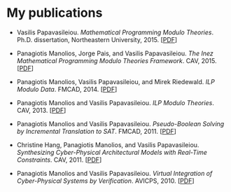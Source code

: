 # My publications

 - Vasilis Papavasileiou. *Mathematical Programming Modulo Theories*.
   Ph.D. dissertation, Northeastern University, 2015.
   \[[PDF](dissertation.pdf)\]

 - Panagiotis Manolios, Jorge Pais, and Vasilis Papavasileiou. *The
   Inez Mathematical Programming Modulo Theories Framework*. CAV,
   2015\. \[[PDF](cav-2015.pdf)\]

 - Panagiotis Manolios, Vasilis Papavasileiou, and Mirek
   Riedewald. *ILP Modulo Data*. FMCAD, 2014.
   \[[PDF](fmcad-2014.pdf)\]

 - Panagiotis Manolios and Vasilis Papavasileiou. *ILP Modulo
   Theories*. CAV, 2013. \[[PDF](cav-2013.pdf)\]

 - Panagiotis Manolios and Vasilis Papavasileiou. *Pseudo-Boolean
   Solving by Incremental Translation to SAT*. FMCAD,
   2011\. \[[PDF](fmcad-2011.pdf)\]

 - Christine Hang, Panagiotis Manolios, and Vasilis
   Papavasileiou. *Synthesizing Cyber-Physical Architectural Models
   with Real-Time Constraints*. CAV,
   2011\. \[[PDF](cav-2011.pdf)\]

 - Panagiotis Manolios and Vasilis Papavasileiou. *Virtual Integration
   of Cyber-Physical Systems by Verification*. AVICPS,
   2010\. \[[PDF](avicps-2010.pdf)\]
